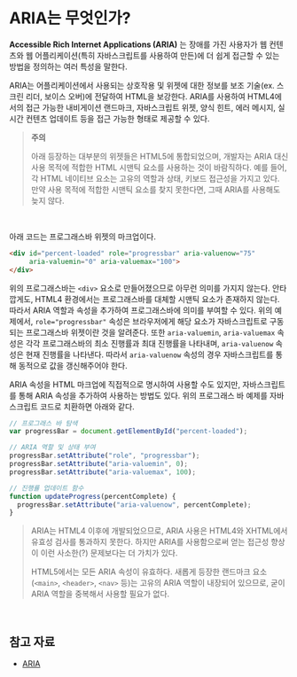 # ARIA는 무엇인가?

**Accessible Rich Internet Applications (ARIA)** 는 장애를 가진 사용자가 웹 컨텐츠와 웹 어플리케이션(특히 자바스크립트를 사용하여 만든)에 더 쉽게 접근할 수 있는 방법을 정의하는 여러 특성을 말한다.

ARIA는 어플리케이션에서 사용되는 상호작용 및 위젯에 대한 정보를 보조 기술(ex. 스크린 리더, 보이스 오버)에 전달하여 HTML을 보강한다. ARIA를 사용하여 HTML4에서의 접근 가능한 내비게이션 랜드마크, 자바스크립트 위젯, 양식 힌트, 에러 메시지, 실시간 컨텐츠 업데이트 등을 접근 가능한 형태로 제공할 수 있다.

>  **주의**
>
> 아래 등장하는 대부분의 위젯들은 HTML5에 통합되었으며, 개발자는 ARIA 대신 사용 목적에 적합한 HTML 시맨틱 요소를 사용하는 것이 바람직하다. 예를 들어, 각 HTML 네이티브 요소는 고유의 역할과 상태, 키보드 접근성을 가지고 있다. 만약 사용 목적에 적합한 시맨틱 요소를 찾지 못한다면, 그때 ARIA를 사용해도 늦지 않다.

&nbsp;  

아래 코드는 프로그래스바 위젯의 마크업이다.

```html
<div id="percent-loaded" role="progressbar" aria-valuenow="75"
     aria-valuemin="0" aria-valuemax="100">
</div>
```

위의 프로그래스바는 `<div>` 요소로 만들어졌으므로 아무런 의미를 가지지 않는다. 안타깝게도, HTML4 환경에서는 프로그래스바를 대체할 시맨틱 요소가 존재하지 않는다. 따라서 ARIA 역할과 속성을 추가하여 프로그래스바에 의미를 부여할 수 있다. 위의 예제에서, `role="progressbar"` 속성은 브라우저에게 해당 요소가 자바스크립트로 구동되는 프로그래스바 위젯이란 것을 알려준다. 또한 `aria-valuemin`, `aria-valuemax` 속성은 각각 프로그래스바의 최소 진행률과 최대 진행률을 나타내며, `aria-valuenow` 속성은 현재 진행률을 나타낸다. 따라서 `aria-valuenow` 속성의 경우 자바스크립트를 통해 동적으로 값을 갱신해주어야 한다.

ARIA 속성을 HTML 마크업에 직접적으로 명시하여 사용할 수도 있지만, 자바스크립트를 통해 ARIA 속성을 추가하여 사용하는 방법도 있다. 위의 프로그래스 바 예제를 자바스크립트 코드로 치환하면 아래와 같다.

```javascript
// 프로그래스 바 탐색
var progressBar = document.getElementById("percent-loaded");

// ARIA 역할 및 상태 부여
progressBar.setAttribute("role", "progressbar");
progressBar.setAttribute("aria-valuemin", 0);
progressBar.setAttribute("aria-valuemax", 100);

// 진행률 업데이트 함수
function updateProgress(percentComplete) {
  progressBar.setAttribute("aria-valuenow", percentComplete);
}
```

> ARIA는 HTML4 이후에 개발되었으므로, ARIA 사용은 HTML4와 XHTML에서 유효성 검사를 통과하지 못한다. 하지만 ARIA를 사용함으로써 얻는 접근성 향상이 이런 사소한(?) 문제보다는 더 가치가 있다.
>
> HTML5에서는 모든 ARIA 속성이 유효하다. 새롭게 등장한 랜드마크 요소(`<main>`, `<header>`, `<nav>` 등)는 고유의 ARIA 역할이 내장되어 있으므로, 굳이 ARIA 역할을 중복해서 사용할 필요가 없다.

&nbsp;   

## 참고 자료

* [ARIA](https://developer.mozilla.org/en-US/docs/Web/Accessibility/ARIA)

